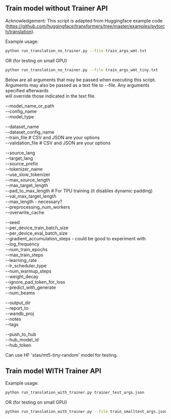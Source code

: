## Train model without Trainer API

Acknowledgement: This script is adapted from Huggingface example code (https://github.com/huggingface/transformers/tree/master/examples/pytorch/translation).

Example usage:

```bash
python run_translation_no_trainer.py --file train_args_wmt.txt
```

OR (for testing on small GPU)

```bash
python run_translation_no_trainer.py --file train_args_wmt_tiny.txt
```

Below are all arguments that may be passed when executing this script.  
Arguments may also be passed as a text file to --file. Any arguments specified afterwards  
will override those indicated in the text file.

--model_name_or_path  
--config_name  
--model_type  

--dataset_name  
--dataset_config_name  
--train_file  		# CSV and JSON are your options  
--validation_file  	# CSV and JSON are your options  

--source_lang  
--target_lang  
--source_prefix  
--tokenizer_name  
--use_slow_tokenizer  
--max_source_length  
--max_target_length  
--pad_to_max_length  	# For TPU training (it disables dynamic padding)  
--val_max_target_length  
--max_length  - necessary?  
--preprocessing_num_workers  
--overwrite_cache  

--seed  
--per_device_train_batch_size  
--per_device_eval_batch_size  
--gradient_accumulation_steps  - could be good to experiment with  
--log_frequency  
--num_train_epochs  
--max_train_steps  
--learning_rate  
--lr_scheduler_type  
--num_warmup_steps  
--weight_decay  
--ignore_pad_token_for_loss  
--predict_with_generate  
--num_beams  

--output_dir  
--report_to  
--wandb_proj  
--notes  
--tags  

--push_to_hub  
--hub_model_id  
--hub_token  

Can use HF 'stas/mt5-tiny-random' model for testing.


## Train model WITH Trainer API

Example usage:

```bash
python run_translation_with_trainer.py trainer_test_args.json
```

OR (for testing on small GPU)

```bash
python run_translation_with_trainer.py --file train_smalltest_args.json
```
